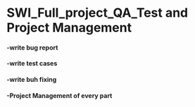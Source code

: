 # SWI_Full_project_QA_Test and Project Management

#### -write bug report
#### -write test cases
#### -write buh fixing
#### -Project Management of every part
